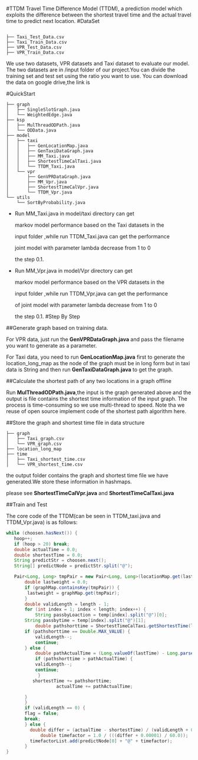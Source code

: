 #TTDM
Travel Time Difference Model (TTDM),  a prediction model which
exploits the difference between the shortest travel time 
and the actual travel time to predict next location.
#DataSet

```

├── Taxi_Test_Data.csv
├── Taxi_Train_Data.csv
├── VPR_Test_Data.csv
├── VPR_Train_Data.csv

```
We use two datasets, VPR datasets and Taxi dataset to
evaluate our model. The two datasets
are in /input folder of our project.You can divide 
the training set  and test set using 
the ratio you want to use. You can download the data on google drive,the link is 

#QuickStart


```
├── graph
│   ├── SingleSlotGraph.java 
│   └── WeightedEdge.java
├── ksp
│   ├── MulThreadODPath.java
│   └── ODData.java
├── model
│   ├── taxi
│   │   ├── GenLocationMap.java
│   │   ├── GenTaxiDataGraph.java
│   │   ├── MM_Taxi.java
│   │   ├── ShortestTimeCalTaxi.java
│   │   └── TTDM_Taxi.java
│   └── vpr
│       ├── GenVPRDataGraph.java
│       ├── MM_Vpr.java
│       ├── ShortestTimeCalVpr.java
│       └── TTDM_Vpr.java
└── utils
    └── SortByProbability.java
```
- Run MM_Taxi.java in model/taxi directory can get 

  markov model performance based on the Taxi datasets in the 

  input folder ,while run  TTDM_Taxi.java can get the performance
  
  joint model with parameter lambda decrease from 1 to 0
  
  the step 0.1.
- Run MM_Vpr.java in model/Vpr directory can get 
  
    markov model performance based on the VPR datasets in the 
  
    input folder ,while run  TTDM_Vpr.java can get the performance
    
    of joint model with parameter lambda decrease from 1 to 0
    
    the step 0.1.
#Step By Step

##Generate graph based on training data.

 For VPR data, just run the **GenVPRDataGraph.java**
 and pass the filename you want to generate as a 
 parameter.
 
 For Taxi data, you need to run **GenLocationMap.java**
 first to generate the location_long_map as the 
 node of the graph must be in long form but in taxi data
 is String and then run **GenTaxiDataGraph.java** to get the graph.
 
##Calculate the shortest path of any two locations in a graph offline

 Run **MulThreadODPath.java**,the input is the graph generated above
 and the output is file contains the shortest time information of the input graph. 
 The process is time-consuming so we use multi-thread to speed. Note tha
 we reuse of open source implement  code of the shortest path algorithm here.

##Store the graph and shortest time file in data structure



```
├── graph
│   ├── Taxi_graph.csv
│   └── VPR_graph.csv
├── location_long_map
├── time
│   ├── Taxi_shortest_time.csv
│   └── VPR_shortest_time.csv
```
the output folder contains the graph and shortest time file we have generated.We store these information in hashmaps.

 please see **ShortestTimeCalVpr.java** and
 **ShortestTimeCalTaxi.java**
 
##Train and Test

 The core code of the TTDM(can be seen in TTDM_taxi.java and TTDM_Vpr.java) is as follows:
 
 ``` java
 while (choosen.hasNext()) {
    hoop++;
    if (hoop > 20) break;
    double actualTime = 0.0;
    double shortestTime = 0.0;
    String predictStr = choosen.next();
    String[] predictNode = predictStr.split("@");
 
    Pair<Long, Long> tmpPair = new Pair<Long, Long>(locationMap.get(lastLoction), locationMap.get(predictNode[0]));
 	    double lastweight = 0.0;
 	    if (graphMap.containsKey(tmpPair)) {
 		 lastweight = graphMap.get(tmpPair);
 		}
 	    double validLength = length - 1;
 	    for (int index = 1; index < length; index++) {
 	        String passbyLoaction = temp[index].split("@")[0];
 		String passbytime = temp[index].split("@")[1];
 	        double pathshorttime = ShortestTimeCalTaxi.getShortestTime(locationMap.get(passbyLoaction), locationMap.get(predictNode[0]))
 		if (pathshorttime == Double.MAX_VALUE) {
 			validLength--;
 			continue;
 		} else {
 		    double pathActualTime = (Long.valueOf(lastTime) - Long.parseLong(passbytime)) / 1000 + lastweight;
 		    if (pathshorttime > pathActualTime) {
 			validLength--;
 			continue;
 		     }
 		   shortestTime += pathshorttime;
                    actualTime += pathActualTime;
 
 		}
 		}
 	    if (validLength == 0) {
 		flag = false;
 		break;
 		} else {
 		  double differ = (actualTime - shortestTime) / (validLength + 0.0);
 	          double timefactor = 1.0 / (((differ + 0.00001) / 60.0));
 		  timefactorList.add(predictNode[0] + "@" + timefactor);
 		}
 }
 
 ```


   
   


